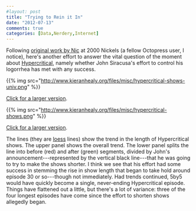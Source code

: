 ```yaml
---
#layout: post
title: "Trying to Rein it In"
date: "2012-07-13"
comments: true
categories: [Data,Nerdery,Internet]
---
```


Following [original work by Nic](http://2000nickels.com/blog/2012/07/08/hypercritical-length/) at 2000 Nickels (a fellow Octopress user, I notice), here's another effort to answer the vital question of the moment about [Hypercritical](http://5by5.tv/hypercritical), namely whether John Siracusa's effort to control his logorrhea has met with any success.

{{% img src="http://www.kieranhealy.org/files/misc/hypercritical-shows-univ.png" %}}

[Click for a larger version](http://www.kieranhealy.org/files/misc/hypercritical-shows-univ.png).

{{% img src="http://www.kieranhealy.org/files/misc/hypercritical-shows.png" %}}

[Click for a larger version](http://www.kieranhealy.org/files/misc/hypercritical-shows.png).

The lines (they are [loess](http://en.wikipedia.org/wiki/Local_regression) lines) show the trend in the length of Hypercritical shows. The upper panel shows the overall trend. The lower panel splits the line into before (red) and after (green) segments, divided by John's announcement---represented by the vertical black line---that he was going to try to make the shows shorter. I think we see that his effort had some success in stemming the rise in show length that began to take hold around episode 30 or so---though not immediately. Had trends continued, 5by5 would have quickly become a single, never-ending Hypercritical episode. Things have flattened out a little, but there's a lot of variance: three of the four longest episodes have come since the effort to shorten shows allegedly began.  
